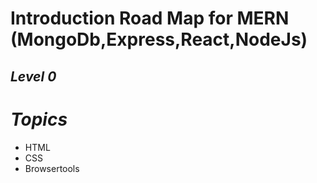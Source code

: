 # Introduction Road Map for MERN (MongoDb,Express,React,NodeJs)
## _Level 0_
# _Topics_
+ HTML
+ CSS
+ Browsertools
